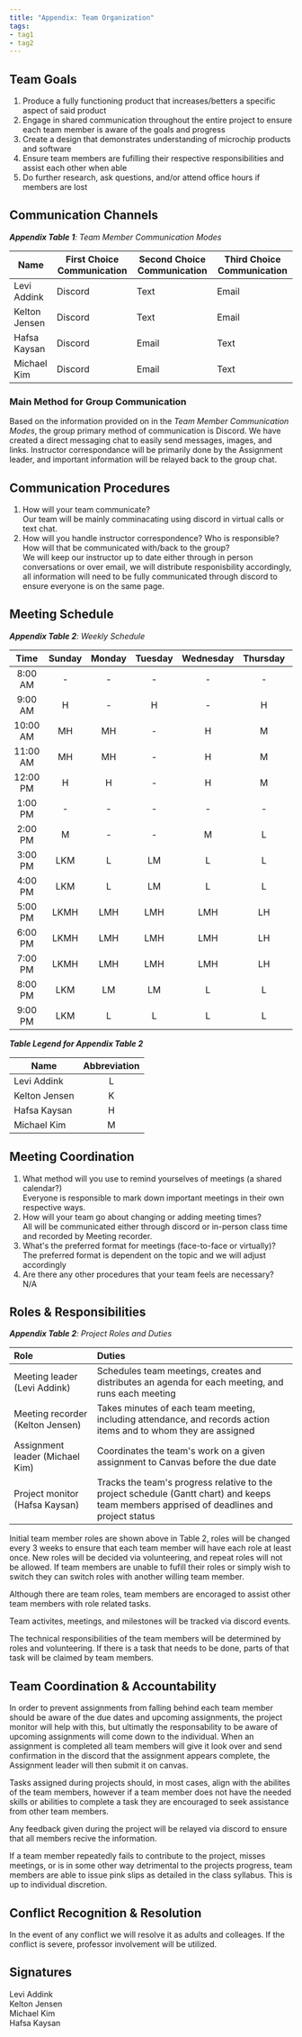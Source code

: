 ```yaml
---
title: "Appendix: Team Organization"
tags:
- tag1
- tag2
---
```


## Team Goals

1. Produce a fully functioning product that increases/betters a specific aspect of said product
1. Engage in shared communication throughout the entire project to ensure each team member is aware of the goals and progress
1. Create a design that demonstrates understanding of microchip products and software
1. Ensure team members are fufilling their respective responsibilities and assist each other when able 
1. Do further research, ask questions, and/or attend office hours if members are lost 

## Communication Channels

_**Appendix Table 1**: Team Member Communication Modes_

|Name                 | First Choice Communication | Second Choice Communication | Third Choice Communication |
|---------------------|----------------------------|-----------------------------|----------------------------|
|Levi Addink |  Discord | Text | Email |
|Kelton Jensen |  Discord | Text | Email |
|Hafsa Kaysan |  Discord | Email | Text |
|Michael Kim |  Discord | Email | Text |

### Main Method for Group Communication

Based on the information provided on in the _Team Member Communication Modes_, the group primary method of communication is Discord. We have created a direct messaging chat to easily send messages, images, and links. Instructor correspondance will be primarily done by the Assignment leader, and important information will be relayed back to the group chat.
 
## Communication Procedures

1. How will your team communicate?<br>
   Our team will be mainly comminacating using discord in virtual calls or text chat.
2. How will you handle instructor correspondence? Who is responsible? How will that be communicated with/back to the group?<br>
   We will keep our instructor up to date either through in person conversations or over email, we will distribute responisbility
   accordingly, all information will need to be fully communicated through discord to ensure everyone is on the same page.

## Meeting Schedule

_**Appendix Table 2**: Weekly Schedule_

| Time | Sunday | Monday | Tuesday | Wednesday | Thursday | Friday | Saturday |
| :------: | :----: | :----: | :----: | :----: | :----: | :----: | :-----: |
| 8:00 AM | - | - | - | - | - | L | LK |
| 9:00 AM | H | - | H | - | H | LH | LKH |
| 10:00 AM | MH | MH | - | H | M | LH | LKH |
| 11:00 AM | MH | MH | - | H | M | LH | LKH |
| 12:00 PM | H | H | - | H | M | LH | LKH |
| 1:00 PM | - | - | - | - | - | L | LKM |
| 2:00 PM | M | - | - | M | L | L | LKM |
| 3:00 PM | LKM | L | LM | L | L | LK | LKM |
| 4:00 PM | LKM | L | LM | L | L | LK | LKM |
| 5:00 PM | LKMH | LMH | LMH | LMH | LH | LKMH | LMH |
| 6:00 PM | LKMH | LMH | LMH | LMH | LH | LKMH | LMH |
| 7:00 PM | LKMH | LMH | LMH | LMH | LH | LKMH | LMH |
| 8:00 PM | LKM | LM | LM | L | L | LKM | LM |
| 9:00 PM | LKM | L | L | L | L | LKM | LM |

_**Table Legend for Appendix Table 2**_

| Name | Abbreviation |
| ----- | :------: |
| Levi Addink | L |
| Kelton Jensen | K |
| Hafsa Kaysan | H |
| Michael Kim | M |


## Meeting Coordination

1. What method will you use to remind yourselves of meetings (a shared calendar?)<br>
   Everyone is responsible to mark down important meetings in their own respective ways.
1. How will your team go about changing or adding meeting times?<br>
   All will be communicated either through discord or in-person class time and recorded by Meeting recorder.
1. What's the preferred format for meetings (face-to-face or virtually)?<br>
   The preferred format is dependent on the topic and we will adjust accordingly
1. Are there any other procedures that your team feels are necessary?<br>
   N/A

## Roles & Responsibilities

_**Appendix Table 2**: Project Roles and Duties_

| **Role**          | **Duties**                                                                                                                                |
| :---------------- | :---------------------------------------------------------------------------------------------------------------------------------------- |
| Meeting leader (Levi Addink)    | Schedules team meetings, creates and distributes an agenda for each meeting, and runs each meeting                                        |
| Meeting recorder (Kelton Jensen)  | Takes minutes of each team meeting, including attendance, and records action items and to whom they are assigned                          |
| Assignment leader (Michael Kim) | Coordinates the team's work on a given assignment to Canvas before the due date                                                           |
| Project monitor (Hafsa Kaysan)   | Tracks the team's progress relative to the project schedule (Gantt chart) and keeps team members apprised of deadlines and project status |

Initial team member roles are shown above in Table 2, roles will be changed every 3 weeks to ensure that each team member will have each role at least once.
New roles will be decided via volunteering, and repeat roles will not be allowed. If team members are unable to fufill their roles or simply wish to switch they can switch roles with another willing team member.

Although there are team roles, team members are encoraged to assist other team members with role related tasks.

Team activites, meetings, and milestones will be tracked via discord events.

The technical responsibilities of the team members will be determined by roles and volunteering. If there is a task that needs to be done, parts of that task will be claimed by team members.

## Team Coordination & Accountability
In order to prevent assignments from falling behind each team member should be aware of the due dates and upcoming assignments, the project monitor will help with this, but ultimatly the responsability to be aware of upcoming assignments will come down to the individual. When an assignment is completed all team members will give it look over and send confirmation in the discord that the assignment appears complete, the Assignment leader will then submit it on canvas.

Tasks assigned during projects should, in most cases, align with the abilites of the team members, however if a team member does not have the needed skills or abilities to complete a task they are encouraged to seek assistance from other team members.

Any feedback given during the project will be relayed via discord to ensure that all members recive the information.

If a team member repeatedly fails to contribute to the project, misses meetings, or is in some other way detrimental to the projects progress, team members are able to issue pink slips as detailed in the class syllabus. This is up to individual discretion.

## Conflict Recognition & Resolution

In the event of any conflict we will resolve it as adults and colleages.
If the conflict is severe, professor involvement will be utilized.


## Signatures

Levi Addink<br>
Kelton Jensen<br>
Michael Kim<br>
Hafsa Kaysan<br>
